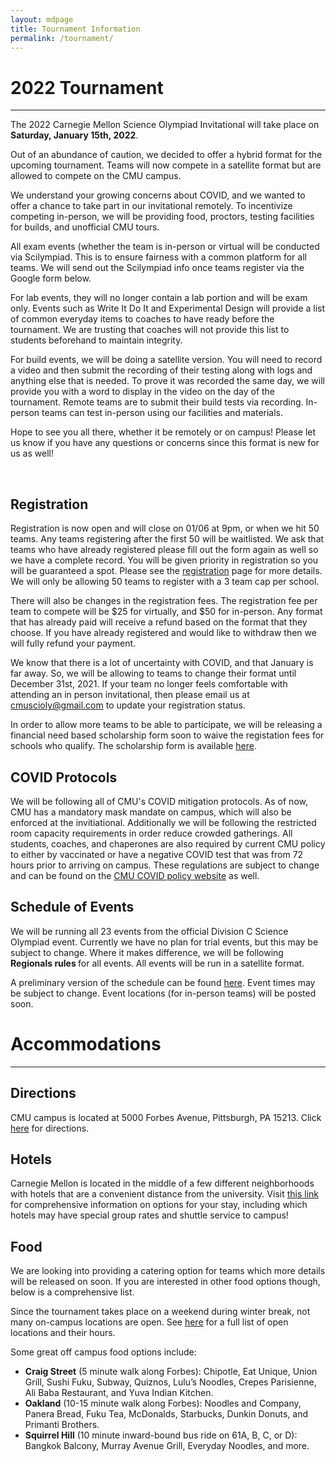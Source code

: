 ```yaml
---
layout: mdpage
title: Tournament Information
permalink: /tournament/
---
```


# 2022 Tournament
<hr>

<div class="row">

<div class="col">

<p>
The 2022 Carnegie Mellon Science Olympiad Invitational will take place on
<strong>Saturday, January 15th, 2022</strong>.
</p>

<p>
Out of an abundance of caution, we decided to offer a hybrid format for the upcoming tournament. Teams will now compete in a satellite format but are allowed to compete on the CMU campus. 
</p>
<p>
We understand your growing concerns about COVID, and we wanted to offer a chance to take part in our invitational remotely. To incentivize competing in-person, we will be providing food, proctors, testing facilities for builds, and unofficial CMU tours. 
</p>
<p>
All exam events (whether the team is in-person or virtual will be conducted via Scilympiad. This is to ensure fairness with a common platform for all teams. We will send out the Scilympiad info once teams register via the Google form below. 
</p>
<p>
For lab events, they will no longer contain a lab portion and will be exam only. Events such as Write It Do It and Experimental Design will provide a list of common everyday items to coaches to have ready before the tournament. We are trusting that coaches will not provide this list to students beforehand to maintain integrity. 
</p>
<p>
For build events, we will be doing a satellite version. You will need to record a video and then submit the recording of their testing along with logs and anything else that is needed. To prove it was recorded the same day, we will provide you with a word to display in the video on the day of the tournament. Remote teams are to submit their build tests via recording. In-person teams can test in-person using our facilities and materials.  
</p>
<p>
Hope to see you all there, whether it be remotely or on campus! Please let us know if you have any questions or concerns since this format is new for us as well!
</p>

<br>

<h2>Registration</h2>

<p>
Registration is now open and will close on 01/06 at 9pm, or when we hit 50 teams. Any teams registering after the first 50 will be waitlisted. We ask that teams who have already registered please fill out the form again as well so we have a complete record. You will be given priority in registration so you will be guaranteed a spot.  Please see the <a href="/registration">registration</a> page for more details. We will only be allowing 50 teams to register with a 3 team cap per school.
</p>
<p>
There will also be changes in the registration fees. The registration fee per team to compete will be $25 for virtually, and $50 for in-person. Any format that has already paid will receive a refund based on the format that they choose. If you have already registered and would like to withdraw then we will fully refund your payment. 
</p>

<p> 
We know that there is a lot of uncertainty with COVID, and that January is far away. So, we 
will be allowing to teams to change their format until December 31st, 2021. If 
your team no longer feels comfortable with attending an in person invitational, 
then please email us at <a href="mailto:cmuscioly@gmail.com">cmuscioly@gmail.com</a> to update your registration status. 
</p>

<p>
In order to allow more teams to be able to participate, we will be releasing a financial need
based scholarship form soon to waive the registation fees for schools who qualify.
The scholarship form is available <a href="https://forms.gle/7ZnYcxLkTaHXogz28">here</a>.
</p>

<h2>COVID Protocols</h2>
<p>
We will be following all of CMU's COVID mitigation protocols. As of now, CMU has a mandatory
mask mandate on campus, which will also be enforced at the invitiational. Additionally we will be following the
restricted room capacity requirements in order reduce crowded gatherings. All students, coaches, and chaperones are also required by current CMU policy to either by vaccinated or have a negative COVID test that was from 72 hours prior to arriving on campus. These regulations are subject to change and can be found on the <a href="https://www.cmu.edu/coronavirus/faqs/visitors.html">CMU COVID policy website</a> as well.
</p>

<h2>Schedule of Events</h2>

<p>
We will be running all 23 events from the official Division C Science Olympiad event. 
Currently we have no plan for trial events, but this may be subject to change. 
Where it makes difference, we will be following <strong> Regionals rules </strong> for all events.
All events will be run in a satellite format. 
</p>
<p>
A preliminary version of the schedule can be found <a href="https://docs.google.com/spreadsheets/d/1bV0PSX7svyK5UF2TvsRwgtxY0HMLlVw5np0gDxfFBO4/edit?usp=sharing" target="_blank">here</a>. Event times may be subject to change. Event locations (for in-person teams) will be posted soon. 
</p>

</div> <!-- .col -->
</div> <!-- .row -->

# Accommodations
<hr>

## Directions

CMU campus is located at 5000 Forbes Avenue, Pittsburgh, PA 15213. Click <a href="https://www.google.com/maps?saddr=My+Location&daddr=Carnegie+Mellon+University" target="_blank">here</a> for directions.

## Hotels

Carnegie Mellon is located in the middle of a few different neighborhoods with hotels that are a convenient distance from the university. Visit <a href="https://www.cmu.edu/parents/events/travel-and-hotels.html" target="_blank">this link</a> for comprehensive information on options for your stay, including which hotels may have special group rates and shuttle service to campus!

## Food

We are looking into providing a catering option for teams which more details will be released on soon.
If you are interested in other food options though, below is a comprehensive list. 

Since the tournament takes place on a weekend during winter break, not many on-campus locations are open. See <a href="https://apps.studentaffairs.cmu.edu/dining/conceptinfo/?page=listConceptsGrid&startDate=01%2F12%2F2019&searchLength=1&Search=&Locations=21&Locations=2&Locations=18&Locations=5&Locations=1&Locations=22&Locations=25&Locations=24&Locations=23&Locations=19&Locations=20&Locations=15&Locations=27&Locations=26&Locations=28&Locations=17" target="_blank">here</a> for a full list of open locations and their hours.

Some great off campus food options include:

- **Craig Street** (5 minute walk along Forbes): Chipotle, Eat Unique, Union Grill, Sushi Fuku, Subway, Quiznos, Lulu’s Noodles, Crepes Parisienne, Ali Baba Restaurant, and Yuva Indian Kitchen.
- **Oakland** (10-15 minute walk along Forbes): Noodles and Company, Panera Bread, Fuku Tea, McDonalds, Starbucks, Dunkin Donuts, and Primanti Brothers.
- **Squirrel Hill** (10 minute inward-bound bus ride on 61A, B, C, or D):  Bangkok Balcony, Murray Avenue Grill, Everyday Noodles, and more.

